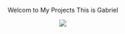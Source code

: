 
<p align="center">Welcom to My Projects This is Gabriel</p>

<p align="center">
<a href="./LICENSE.md"><img src="https://img.shields.io/badge/license-MIT-blue.svg"></a>

</p>



